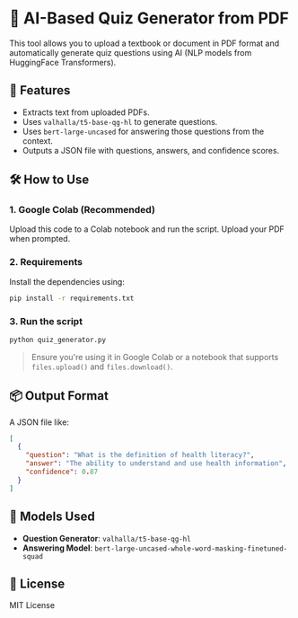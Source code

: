 # 📘 AI-Based Quiz Generator from PDF

This tool allows you to upload a textbook or document in PDF format and automatically generate quiz questions using AI (NLP models from HuggingFace Transformers).

## 🚀 Features

- Extracts text from uploaded PDFs.
- Uses `valhalla/t5-base-qg-hl` to generate questions.
- Uses `bert-large-uncased` for answering those questions from the context.
- Outputs a JSON file with questions, answers, and confidence scores.

## 🛠️ How to Use

### 1. Google Colab (Recommended)

Upload this code to a Colab notebook and run the script. Upload your PDF when prompted.

### 2. Requirements

Install the dependencies using:

```bash
pip install -r requirements.txt
```

### 3. Run the script

```bash
python quiz_generator.py
```

> Ensure you're using it in Google Colab or a notebook that supports `files.upload()` and `files.download()`.

## 📦 Output Format

A JSON file like:

```json
[
  {
    "question": "What is the definition of health literacy?",
    "answer": "The ability to understand and use health information",
    "confidence": 0.87
  }
]
```

## 🤖 Models Used

- **Question Generator**: `valhalla/t5-base-qg-hl`
- **Answering Model**: `bert-large-uncased-whole-word-masking-finetuned-squad`

## 📜 License

MIT License
